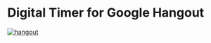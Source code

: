 # Digital Timer for Google Hangout

[![hangout](https://ssl.gstatic.com/s2/oz/images/stars/hangout/1/gplus-hangout-20x86-normal.png)](https://plus.google.com/hangouts/_?gid=654061274878)
